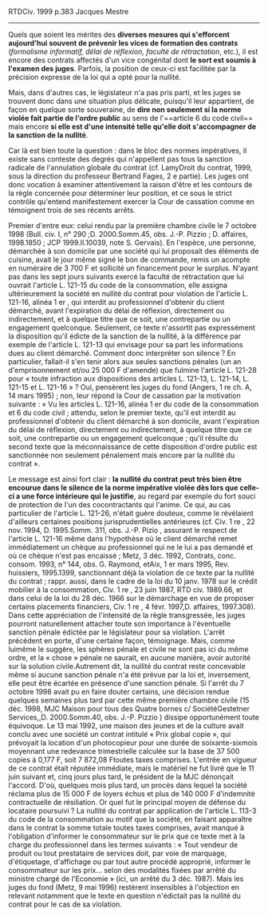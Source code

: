 RTDCiv. 1999 p.383 Jacques Mestre

---
Quels que soient les mérites des **diverses mesures qui s'efforcent aujourd'hui souvent de prévenir les vices de formation des contrats** (*formalisme informatif, délai de réflexion, faculté de rétractation*, etc.), il est encore des contrats affectés d'un vice congénital dont **le sort est soumis à l'examen des juges**. Parfois, la position de ceux-ci est facilitée par la précision expresse de la loi qui a opté pour la nullité. 

Mais, dans d'autres cas, le législateur n'a pas pris parti, et les juges se trouvent donc dans une situation plus délicate, puisqu'il leur appartient, de façon en quelque sorte souveraine, de **dire non seulement si la norme violée fait partie de l'ordre public** au sens de l'==article 6 du code civil== mais encore **si elle est d'une intensité telle qu'elle doit s'accompagner de la sanction de la nullité**. 

Car là est bien toute la question : dans le bloc des normes impératives, il existe sans conteste des degrés qui n'appellent pas tous la sanction radicale de l'annulation globale du contrat (cf. LamyDroit du contrat, 1999, sous la direction du professeur Bertrand Fages, 2 e partie). Les juges ont donc vocation à examiner attentivement la raison d'être et les contours de la règle concernée pour déterminer leur position, et ce sous le strict contrôle qu'entend manifestement exercer la Cour de cassation comme en témoignent trois de ses récents arrêts. 

Premier d'entre eux: celui rendu par la première chambre civile le 7 octobre 1998 (Bull. civ. I, n° 290 ;D. 2000.Somm.45, obs. J.-P. Pizzio ; D. affaires, 1998.1850 ; JCP 1999.II.10039, note S. Gervais). En l'espèce, une personne, démarchée à son domicile par une société qui lui proposait des éléments de cuisine, avait le jour même signé le bon de commande, remis un acompte en numéraire de 3 700 F et sollicité un financement pour le surplus. N'ayant pas dans les sept jours suivants exercé la faculté de rétractation que lui ouvrait l'article L. 121-15 du code de la consommation, elle assigna ultérieurement la société en nullité du contrat pour violation de l'article L. 121-16, alinéa 1 er , qui interdit au professionnel d'obtenir du client démarché, avant l'expiration du délai de réflexion, directement ou indirectement, et à quelque titre que ce soit, une contrepartie ou un engagement quelconque. Seulement, ce texte n'assortit pas expressément la disposition qu'il édicte de la sanction de la nullité, à la différence par exemple de l'article L. 121-13 qui envisage pour sa part les informations dues au client démarché. Comment donc interpréter son silence ? En particulier, fallait-il s'en tenir alors aux seules sanctions pénales (un an d'emprisonnement et/ou 25 000 F d'amende) que fulmine l'article L. 121-28 pour « toute infraction aux dispositions des articles L. 121-13, L. 121-14, L. 121-15 et L. 121-16 » ? Oui, pensèrent les juges du fond (Angers, 1 re ch. A, 14 mars 1995) ; non, leur répond la Cour de cassation par la motivation suivante : « Vu les articles L. 121-16, alinéa 1 er du code de la consommation et 6 du code civil ; attendu, selon le premier texte, qu'il est interdit au professionnel d'obtenir du client démarché à son domicile, avant l'expiration du délai de réflexion, directement ou indirectement, à quelque titre que ce soit, une contrepartie ou un engagement quelconque ; qu'il résulte du second texte que la méconnaissance de cette disposition d'ordre public est sanctionnée non seulement pénalement mais encore par la nullité du contrat ». 

Le message est ainsi fort clair : **la nullité du contrat peut très bien être encourue dans le silence de la norme impérative violée dès lors que celle-ci a une force intérieure qui le justifie**, au regard par exemple du fort souci de protection de l'un des cocontractants qui l'anime. Ce qui, au cas particulier de l'article L. 121-26, n'était guère douteux, comme le révélaient d'ailleurs certaines positions jurisprudentielles antérieures (cf. Civ. 1 re , 22 nov. 1994, D. 1995.Somm. 311, obs. J.-P. Pizio , assurant le respect de l'article L. 121-16 même dans l'hypothèse où le client démarché remet immédiatement un chèque au professionnel qui ne le lui a pas demandé et où ce chèque n'est pas encaissé ; Metz, 3 déc. 1992, Contrats, conc. consom. 1993, n° 144, obs. G. Raymond, etAix, 1 er mars 1995, Rev. huissiers, 1995.1399, sanctionnant déjà la violation de ce texte par la nullité du contrat ; rappr. aussi, dans le cadre de la loi du 10 janv. 1978 sur le crédit mobilier à la consommation, Civ. 1 re , 23 juin 1987, RTD civ. 1989.66, et dans celui de la loi du 28 déc. 1966 sur le démarchage en vue de proposer certains placements financiers, Civ. 1 re , 4 févr. 1997,D. affaires, 1997.308). Dans cette appréciation de l'intensité de la règle transgressée, les juges pourront naturellement attacher toute son importance à l'éventuelle sanction pénale édictée par le législateur pour sa violation. L'arrêt précédent en porte, d'une certaine façon, témoignage. Mais, comme luimême le suggère, les sphères pénale et civile ne sont pas ici du même ordre, et la « chose » pénale ne saurait, en aucune manière, avoir autorité sur la solution civile.Autrement dit, la nullité du contrat reste concevable même si aucune sanction pénale n'a été prévue par la loi et, inversement, elle peut être écartée en présence d'une sanction pénale. Si l'arrêt du 7 octobre 1998 avait pu en faire douter certains, une décision rendue quelques semaines plus tard par cette même première chambre civile (15 déc. 1998, MJC Maison pour tous des Quatre bornes c/ SociétéGestetner Services,,D. 2000.Somm.40, obs. J.-P. Pizzio ) dissipe opportunément toute équivoque. Le 13 mai 1992, une maison des jeunes et de la culture avait conclu avec une société un contrat intitulé « Prix global copie », qui prévoyait la location d'un photocopieur pour une durée de soixante-sixmois moyennant une redevance trimestrielle calculée sur la base de 37 500 copies à 0,177 F, soit 7 872,08 Ftoutes taxes comprises. L'entrée en vigueur de ce contrat était réputée immédiate, mais le matériel ne fut livré que le 11 juin suivant et, cinq jours plus tard, le président de la MJC dénonçait l'accord. D'où, quelques mois plus tard, un procès dans lequel la société réclama plus de 15 000 F de loyers échus et plus de 140 000 F d'indemnité contractuelle de résiliation. Or quel fut le principal moyen de défense du locataire poursuivi ? La nullité du contrat par application de l'article L. 113-3 du code de la consommation au motif que la société, en faisant apparaître dans le contrat la somme totale toutes taxes comprises, avait manqué à l'obligation d'informer le consommateur sur le prix que ce texte met à la charge du professionnel dans les termes suivants : « Tout vendeur de produit ou tout prestataire de services doit, par voie de marquage, d'étiquetage, d'affichage ou par tout autre procédé approprié, informer le consommateur sur les prix... selon des modalités fixées par arrêté du ministre chargé de l'Economie » (ici, un arrêté du 3 déc. 1987). Mais les juges du fond (Metz, 9 mai 1996) restèrent insensibles à l'objection en relevant notamment que le texte en question n'édictait pas la nullité du contrat pour le cas de sa violation.